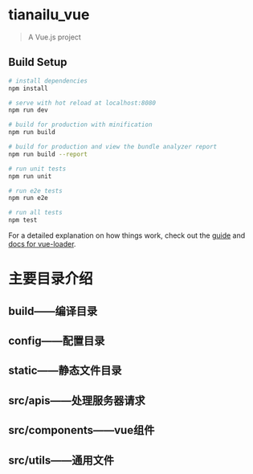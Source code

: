 # tianailu_vue

> A Vue.js project

## Build Setup

``` bash
# install dependencies
npm install

# serve with hot reload at localhost:8080
npm run dev

# build for production with minification
npm run build

# build for production and view the bundle analyzer report
npm run build --report

# run unit tests
npm run unit

# run e2e tests
npm run e2e

# run all tests
npm test
```

For a detailed explanation on how things work, check out the [guide](http://vuejs-templates.github.io/webpack/) and [docs for vue-loader](http://vuejs.github.io/vue-loader).

# 主要目录介绍

## build——编译目录
## config——配置目录
## static——静态文件目录
## src/apis——处理服务器请求
## src/components——vue组件
## src/utils——通用文件